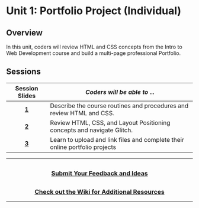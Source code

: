 # Unit 1: Portfolio Project (Individual)

## Overview

In this unit, coders will review HTML and CSS concepts from the Intro to Web Development course and build a multi-page professional Portfolio.

## Sessions

|                                                Session Slides                                                 | _Coders will be able to ..._                                                |
| :-----------------------------------------------------------------------------------------------------------: | --------------------------------------------------------------------------- |
| [**1**](https://docs.google.com/presentation/d/1MlWxGC8oXk2bB8P6VN34FdiM-LuOTBHigH40Y36mWQE/edit?usp=sharing) | Describe the course routines and procedures and review HTML and CSS.        |
| [**2**](https://docs.google.com/presentation/d/1yi4f712Gk2xMyQo1MLB08Uvv4VWFO8HFSA2-xWRVfVA/edit?usp=sharing) | Review HTML, CSS, and Layout Positioning concepts and navigate Glitch.      |
| [**3**](https://docs.google.com/presentation/d/1DqgRqJRhZIWhqwx8Oy3A0ChoddAwpnsQYjzvuonF78A/edit?usp=sharing) | Learn to upload and link files and complete their online portfolio projects |

---

## <h3 align="center"><a href="https://forms.gle/vyAD1HFwXHZMRXrr9">Submit Your Feedback and Ideas</a></h3>

## <h3 align="center"><a href="https://github.com/itscodenation/curriculum-20-21/wiki">Check out the Wiki for Additional Resources</a></h3>

---
